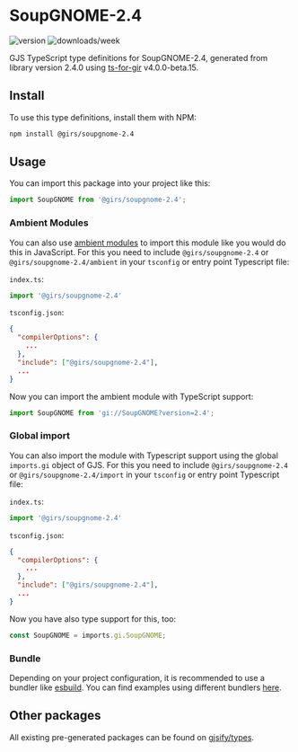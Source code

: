 
# SoupGNOME-2.4

![version](https://img.shields.io/npm/v/@girs/soupgnome-2.4)
![downloads/week](https://img.shields.io/npm/dw/@girs/soupgnome-2.4)


GJS TypeScript type definitions for SoupGNOME-2.4, generated from library version 2.4.0 using [ts-for-gir](https://github.com/gjsify/ts-for-gir) v4.0.0-beta.15.


## Install

To use this type definitions, install them with NPM:
```bash
npm install @girs/soupgnome-2.4
```

## Usage

You can import this package into your project like this:
```ts
import SoupGNOME from '@girs/soupgnome-2.4';
```

### Ambient Modules

You can also use [ambient modules](https://github.com/gjsify/ts-for-gir/tree/main/packages/cli#ambient-modules) to import this module like you would do this in JavaScript.
For this you need to include `@girs/soupgnome-2.4` or `@girs/soupgnome-2.4/ambient` in your `tsconfig` or entry point Typescript file:

`index.ts`:
```ts
import '@girs/soupgnome-2.4'
```

`tsconfig.json`:
```json
{
  "compilerOptions": {
    ...
  },
  "include": ["@girs/soupgnome-2.4"],
  ...
}
```

Now you can import the ambient module with TypeScript support: 

```ts
import SoupGNOME from 'gi://SoupGNOME?version=2.4';
```

### Global import

You can also import the module with Typescript support using the global `imports.gi` object of GJS.
For this you need to include `@girs/soupgnome-2.4` or `@girs/soupgnome-2.4/import` in your `tsconfig` or entry point Typescript file:

`index.ts`:
```ts
import '@girs/soupgnome-2.4'
```

`tsconfig.json`:
```json
{
  "compilerOptions": {
    ...
  },
  "include": ["@girs/soupgnome-2.4"],
  ...
}
```

Now you have also type support for this, too:

```ts
const SoupGNOME = imports.gi.SoupGNOME;
```

### Bundle

Depending on your project configuration, it is recommended to use a bundler like [esbuild](https://esbuild.github.io/). You can find examples using different bundlers [here](https://github.com/gjsify/ts-for-gir/tree/main/examples).

## Other packages

All existing pre-generated packages can be found on [gjsify/types](https://github.com/gjsify/types).


